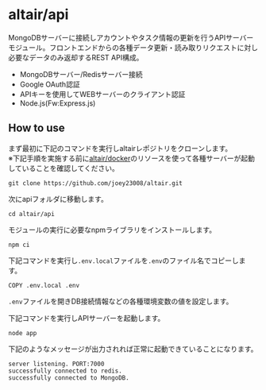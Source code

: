 # altair/api
MongoDBサーバーに接続しアカウントやタスク情報の更新を行うAPIサーバーモジュール。フロントエンドからの各種データ更新・読み取りリクエストに対し必要なデータのみ返却するREST API構成。

- MongoDBサーバー/Redisサーバー接続
- Google OAuth認証
- APIキーを使用してWEBサーバーのクライアント認証
- Node.js(Fw:Express.js)

## How to use
まず最初に下記のコマンドを実行しaltairレポジトリをクローンします。  
※下記手順を実施する前に[altair/docker](../docker)のリソースを使って各種サーバーが起動していることを確認してください。
```
git clone https://github.com/joey23008/altair.git
```
次にapiフォルダに移動します。
```
cd altair/api
```
モジュールの実行に必要なnpmライブラリをインストールします。
```
npm ci
```
下記コマンドを実行し`.env.local`ファイルを`.env`のファイル名でコピーします。
```
COPY .env.local .env
```
`.env`ファイルを開きDB接続情報などの各種環境変数の値を設定します。

下記コマンドを実行しAPIサーバーを起動します。
```
node app
```
下記のようなメッセージが出力されれば正常に起動できていることになります。
```
server listening. PORT:7000
successfully connected to redis.
successfully connected to MongoDB.
```